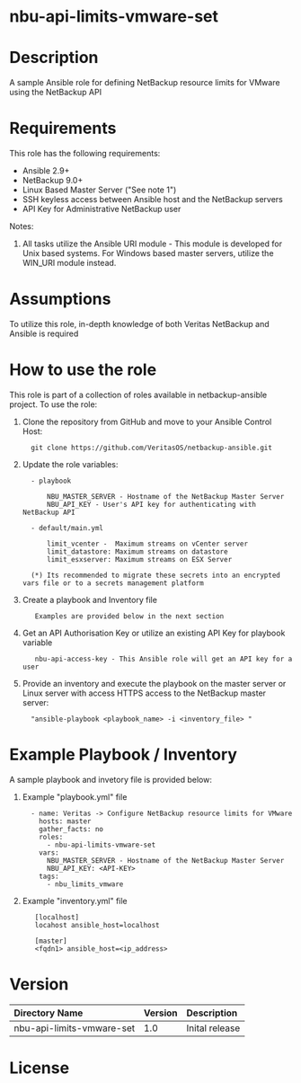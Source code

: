 nbu-api-limits-vmware-set
=========================

# Description

A sample Ansible role for defining NetBackup resource limits for VMware using the NetBackup API

# Requirements

This role has the following requirements:

  - Ansible 2.9+
  - NetBackup 9.0+
  - Linux Based Master Server ("See note 1")
  - SSH keyless access between Ansible host and the NetBackup servers
  - API Key for Administrative NetBackup user

Notes:

  1. All tasks utilize the Ansible URI module - This module is developed for Unix based systems. For Windows based master servers, utilize the WIN_URI module instead. 

# Assumptions

To utilize this role, in-depth knowledge of both Veritas NetBackup and Ansible is required

# How to use the role

This role is part of a collection of roles available in netbackup-ansible project. To use the role:

  1. Clone the repository from GitHub and move to your Ansible Control Host:

           git clone https://github.com/VeritasOS/netbackup-ansible.git

  2. Update the role variables: 

           - playbook

               NBU_MASTER_SERVER - Hostname of the NetBackup Master Server
               NBU_API_KEY - User's API key for authenticating with NetBackup API

           - default/main.yml

               limit_vcenter -  Maximum streams on vCenter server
               limit_datastore: Maximum streams on datastore
               limit_esxserver: Maximum streams on ESX Server

           (*) Its recommended to migrate these secrets into an encrypted vars file or to a secrets management platform

  3. Create a playbook and Inventory file

            Examples are provided below in the next section

  4. Get an API Authorisation Key or utilize an existing API Key for playbook variable

            nbu-api-access-key - This Ansible role will get an API key for a user

  5. Provide an inventory and execute the playbook on the master server or Linux server with access HTTPS access to the NetBackup master server:

           "ansible-playbook <playbook_name> -i <inventory_file> "

# Example Playbook / Inventory

A sample playbook and invetory file is provided below:

  1. Example "playbook.yml" file

           - name: Veritas -> Configure NetBackup resource limits for VMware
             hosts: master
             gather_facts: no
             roles:
               - nbu-api-limits-vmware-set
             vars:
               NBU_MASTER_SERVER - Hostname of the NetBackup Master Server
               NBU_API_KEY: <API-KEY>
             tags:
               - nbu_limits_vmware

  2. Example "inventory.yml" file

	        [localhost]
	        locahost ansible_host=localhost

	        [master]
	        <fqdn1> ansible_host=<ip_address>

# Version

| Directory Name | Version | Description | 
| :--- | :--- |:--- |
| nbu-api-limits-vmware-set | 1.0 | Inital release |

# License

